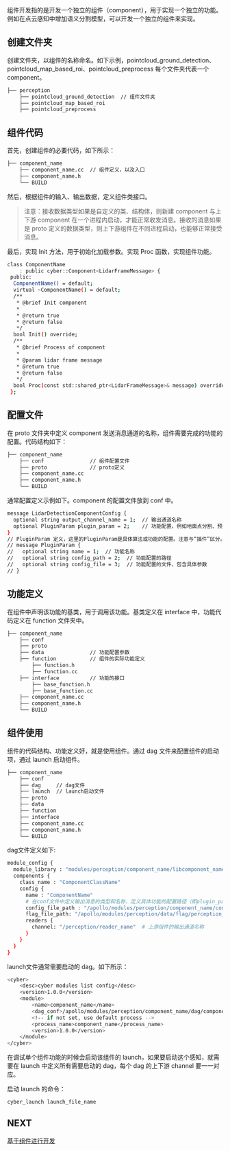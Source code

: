组件开发指的是开发一个独立的组件（component），用于实现一个独立的功能。例如在点云感知中增加语义分割模型，可以开发一个独立的组件来实现。

## 创建文件夹

创建文件夹，以组件的名称命名。如下示例，pointcloud_ground_detection、pointcloud_map_based_roi、pointcloud_preprocess 每个文件夹代表一个 component。

```bash
├── perception
    ├── pointcloud_ground_detection  // 组件文件夹
    ├── pointcloud_map_based_roi
    ├── pointcloud_preprocess
```

## 组件代码

首先，创建组件的必要代码，如下所示：

```bash
├── component_name
    ├── component_name.cc  // 组件定义，以及入口
    ├── component_name.h
    └── BUILD
```

然后，根据组件的输入、输出数据，定义组件类接口。

> 注意：接收数据类型如果是自定义的类、结构体，则新建 component 与上下游 component 在一个进程内启动，才能正常收发消息。接收的消息如果是 proto 定义的数据类型，则上下游组件在不同进程启动，也能够正常接受消息。

最后，实现 Init 方法，用于初始化加载参数。实现 Proc 函数，实现组件功能。

```bash
class ComponentName
    : public cyber::Component<LidarFrameMessage> {
 public:
  ComponentName() = default;
  virtual ~ComponentName() = default;
  /**
   * @brief Init component
   *
   * @return true
   * @return false
   */
  bool Init() override;
  /**
   * @brief Process of component
   *
   * @param lidar frame message
   * @return true
   * @return false
   */
  bool Proc(const std::shared_ptr<LidarFrameMessage>& message) override;
 };
```

## 配置文件

在 proto 文件夹中定义 component 发送消息通道的名称，组件需要完成的功能的配置。代码结构如下：

```bash
├── component_name
    ├── conf               // 组件配置文件
    ├── proto              // proto定义
    ├── component_name.cc
    ├── component_name.h
    └── BUILD
```

通常配置定义示例如下。component 的配置文件放到 conf 中。

```bash
message LidarDetectionComponentConfig {
  optional string output_channel_name = 1;  // 输出通道名称
  optional PluginParam plugin_param = 2;    // 功能配置，例如地面点分割、预处理等
}
// PluginParam 定义，这里的PluginParam是具体算法或功能的配置。注意与“插件”区分。
// message PluginParam {
//   optional string name = 1;  // 功能名称
//   optional string config_path = 2;  // 功能配置的路径
//   optional string config_file = 3;  // 功能配置的文件，包含具体参数
// }
```

## 功能定义

在组件中声明该功能的基类，用于调用该功能。基类定义在 interface 中，功能代码定义在 function 文件夹中。

```bash
├── component_name
    ├── conf
    ├── proto
    ├── data               // 功能配置参数
    ├── function           // 组件的实际功能定义
        ├── function.h
        ├── function.cc
    ├── interface          // 功能的接口
        ├── base_function.h
        ├── base_function.cc
    ├── component_name.cc
    ├── component_name.h
    └── BUILD
```

## 组件使用

组件的代码结构、功能定义好，就是使用组件。通过 dag 文件来配置组件的启动项，通过 launch 启动组件。

```bash
├── component_name
    ├── conf
    ├── dag     // dag文件
    ├── launch  // launch启动文件
    ├── proto
    ├── data
    ├── function
    ├── interface
    ├── component_name.cc
    ├── component_name.h
    └── BUILD
```

dag文件定义如下:

```bash
module_config {
  module_library : "modules/perception/component_name/libcomponent_name.so"
  components {
    class_name : "ComponentClassName"
    config {
      name : "ComponentName"
      # 在conf文件中定义输出消息的类型和名称，定义具体功能的配置路径（即plugin_param）
      config_file_path : "/apollo/modules/perception/component_name/conf/component_name.pb.txt"
      flag_file_path: "/apollo/modules/perception/data/flag/perception_common.flag"
      readers {
        channel: "/perception/reader_name"  # 上游组件的输出通道名称
      }
    }
  }
}
```

launch文件通常需要启动的 dag。如下所示：

```bash
<cyber>
    <desc>cyber modules list config</desc>
    <version>1.0.0</version>
    <module>
        <name>component_name</name>
        <dag_conf>/apollo/modules/perception/component_name/dag/component_name.dag</dag_conf>
        <!-- if not set, use default process -->
        <process_name>component_name</process_name>
        <version>1.0.0</version>
    </module>
</cyber>
```

在调试单个组件功能的时候会启动该组件的 launch，如果要启动这个感知，就需要在 launch 中定义所有需要启动的 dag，每个 dag 的上下游 channel 要一一对应。

启动 launch 的命令：

```bash
cyber_launch launch_file_name
```

## NEXT

[基于组件进行开发](./基于组件进行开发.md)
